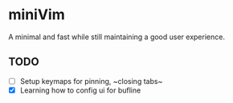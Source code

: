 # miniVim

A minimal and fast while still maintaining a good user experience.

## TODO

- [ ] Setup keymaps for pinning, ~closing tabs~ 
- [x] Learning how to config ui for bufline
